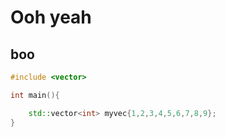 # Ooh yeah

## boo
```c++
#include <vector>

int main(){

    std::vector<int> myvec{1,2,3,4,5,6,7,8,9};
}
```
